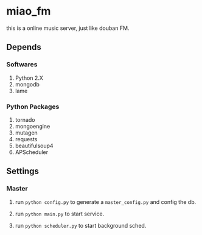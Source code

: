 miao_fm
=======

this is a online music server, just like douban FM.

Depends
-------

### Softwares
1. Python 2.X
2. mongodb
3. lame

### Python Packages
1. tornado
2. mongoengine
3. mutagen
4. requests
5. beautifulsoup4
6. APScheduler

Settings
--------

### Master

1. run `python config.py` to generate a `master_config.py` and config the db.

2. run `python main.py` to start service.

3. run `python scheduler.py` to start background sched.

